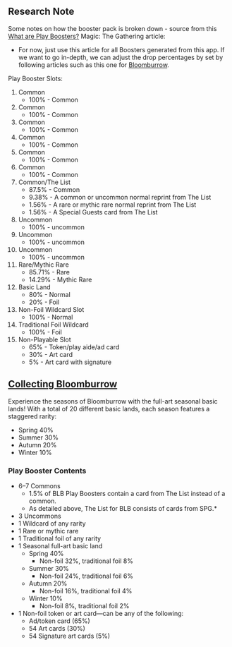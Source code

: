 ## Research Note

Some notes on how the booster pack is broken down - source from this [What are Play Boosters?](https://magic.wizards.com/en/news/making-magic/what-are-play-boosters) Magic: The Gathering article:

-   For now, just use this article for all Boosters generated from this app. If we want to go in-depth, we can adjust the drop percentages by set by following articles such as this one for [Bloomburrow](https://magic.wizards.com/en/news/feature/collecting-bloomburrow).

Play Booster Slots:

1. Common
    - 100% - Common
2. Common
    - 100% - Common
3. Common
    - 100% - Common
4. Common
    - 100% - Common
5. Common
    - 100% - Common
6. Common
    - 100% - Common
7. Common/The List
    - 87.5% - Common
    - 9.38% - A common or uncommon normal reprint from The List
    - 1.56% - A rare or mythic rare normal reprint from The List
    - 1.56% - A Special Guests card from The List
8. Uncommon
    - 100% - uncommon
9. Uncommon
    - 100% - uncommon
10. Uncommon
    - 100% - uncommon
11. Rare/Mythic Rare
    - 85.71% - Rare
    - 14.29% - Mythic Rare
12. Basic Land
    - 80% - Normal
    - 20% - Foil
13. Non-Foil Wildcard Slot
    - 100% - Normal
14. Traditional Foil Wildcard
    - 100% - Foil
15. Non-Playable Slot
    - 65% - Token/play aide/ad card
    - 30% - Art card
    - 5% - Art card with signature

## [Collecting Bloomburrow](https://magic.wizards.com/en/news/feature/collecting-bloomburrow)

Experience the seasons of Bloomburrow with the full-art seasonal basic lands! With a total of 20 different basic lands, each season features a staggered rarity:

-   Spring 40%
-   Summer 30%
-   Autumn 20%
-   Winter 10%

### Play Booster Contents

-   6–7 Commons
    -   1.5% of BLB Play Boosters contain a card from The List instead of a common.
    -   As detailed above, The List for BLB consists of cards from SPG.\*
-   3 Uncommons
-   1 Wildcard of any rarity
-   1 Rare or mythic rare
-   1 Traditional foil of any rarity
-   1 Seasonal full-art basic land
    -   Spring 40%
        -   Non-foil 32%, traditional foil 8%
    -   Summer 30%
        -   Non-foil 24%, traditional foil 6%
    -   Autumn 20%
        -   Non-foil 16%, traditional foil 4%
    -   Winter 10%
        -   Non-foil 8%, traditional foil 2%
-   1 Non-foil token or art card—can be any of the following:
    -   Ad/token card (65%)
    -   54 Art cards (30%)
    -   54 Signature art cards (5%)
